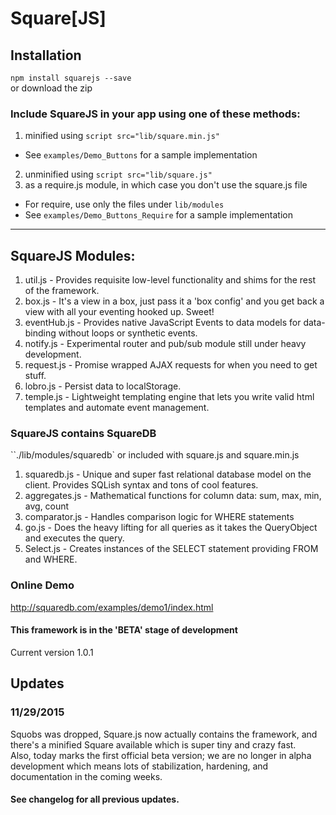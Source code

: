 # Square[JS]


## Installation
`npm install squarejs --save`  
or download the zip


### Include SquareJS in your app using one of these methods:
1. minified using `script src="lib/square.min.js"`
  * See `examples/Demo_Buttons` for a sample implementation
2. unminified using `script src="lib/square.js"`
3. as a require.js module, in which case you don't use the square.js file
  * For require, use only the files under `lib/modules`
  * See `examples/Demo_Buttons_Require` for a sample implementation
  
___

## SquareJS Modules:
1. util.js - Provides requisite low-level functionality and shims for the rest of the framework.
2. box.js - It's a view in a box, just pass it a 'box config' and you get back a view with all your eventing hooked up. Sweet!
3. eventHub.js - Provides native JavaScript Events to data models for data-binding without loops or synthetic events.
4. notify.js - Experimental router and pub/sub module still under heavy development.
5. request.js - Promise wrapped AJAX requests for when you need to get stuff.
6. lobro.js - Persist data to localStorage.
7. temple.js - Lightweight templating engine that lets you write valid html templates and automate event management.

### SquareJS contains SquareDB
``./lib/modules/squaredb` or included with square.js and square.min.js
1. squaredb.js - Unique and super fast relational database model on the client. Provides SQLish syntax and tons of cool features.
2. aggregates.js - Mathematical functions for column data: sum, max, min, avg, count
3. comparator.js - Handles comparison logic for WHERE statements
4. go.js - Does the heavy lifting for all queries as it takes the QueryObject and executes the query.
5. Select.js - Creates instances of the SELECT statement providing FROM and WHERE.

### Online Demo
http://squaredb.com/examples/demo1/index.html

#### This framework is in the 'BETA' stage of development
Current version 1.0.1

## Updates
### 11/29/2015
Squobs was dropped, Square.js now actually contains the framework, and there's a minified Square available which is super tiny and crazy fast.  
Also, today marks the first official beta version; we are no longer in alpha development which means lots of stabilization, hardening, and documentation in the coming weeks.

#### See changelog for all previous updates.
